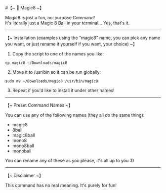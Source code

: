 #【~ 🎱 Magic8 ~】

Magic8 is just a fun, no-purpose Command!  
It's literally just a Magic 8 Ball in your terminal... Yes, that's it.

---

【~ Installation (examples using the "magic8" name, you can pick any name you want, or just rename it yourself if you want, your choice) ~】


1. Copy the script to one of the names you like:
```
cp magic8 ~/Downloads/magic8
```

2. Move it to /usr/bin so it can be run globally:
```
sudo mv ~/Downloads/magic8 /usr/bin/magic8
```

3. Repeat if you'd like to install it under other names!

---

【~ Preset Command Names ~】

You can use any of the following names (they all do the same thing):

- magic8
- 8ball
- magic8ball
- mono8
- mono8ball
- monoball

You can rename any of these as you please, it's all up to you :D 

---

【~ Disclaimer ~】

This command has no real meaning. It's purely for fun!
